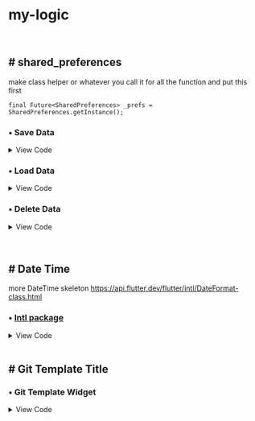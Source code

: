 # my-logic


 <br />

 ## # shared_preferences
 
 make class helper or whatever you call it for all the function and put this first
 
 `final Future<SharedPreferences> _prefs = SharedPreferences.getInstance();`

### 	• Save Data

<details>
 <summary> View Code </summary>
 
```
Future saveData({data}) async {
    final SharedPreferences prefs = await _prefs;
    prefs.setString('save_name / key', jsonEncode(data));
  }
```
 
</details>

### 	• Load Data

<details>
 <summary> View Code </summary>
 
```
Future loadData({singleData, listData}) async {
    final SharedPreferences prefs = await _prefs;
  
<!--  Single Data  -->
  if (prefs.containsKey('save_name / key')) {
      var prefsSingleData = jsonDecode(prefs.getString('save_name / key')!);
      
      singleData(prefsSingleData); // this is callback to update the screen data it cannot be use like singleData = prefsSingleData
    }
  
<!--  List Data  -->
    if (prefs.containsKey('save_name / key')) {
      final prefsData = jsonDecode(prefs.getString('save_name / key')!);
      for (var i = 0; i < prefsData.length; i++) {
        listData.add(prefsData[i]);
      }
    }
  }
```
 
</details>
 
 ### 	• Delete Data

<details>
 <summary> View Code </summary>
 
```
• remove specific key
 prefs.remove('save_name / key');
    
• remove all key
 prefs.clear();
 
but in the end just use saveData again because the key will be overwrite by it
 
```
 
</details>


<br />


 <br />

 ## # Date Time 
 
 more DateTime skeleton https://api.flutter.dev/flutter/intl/DateFormat-class.html

### 	• [Intl package](https://pub.dev/packages/intl)

<details>
 <summary> View Code </summary>
 
```
• to get current date time year
 var currentDate = DateTime.now();
 
• month day(number) / April 21
 String dateTime = DateFormat.MMMMd().format(DateTime.now());
 
• hour / 9:41 AM
 String hourTime = DateFormat.jm().format(DateTime.now());
   
• year / 2022
 String yearTime = DateFormat.y().format(DateTime.now());
 
• month day, year / July 10, 1996 
 String dateTime = DateFormat.yMMMMd().format(DateTime.now());
 
• month day year plus hour / 7/10/1996 5:08 PM 
 String dateTime = DateFormat.yMd().add_jm().format(DateTime.now());    
 
 
```
 
</details>

<br />

 ## # Git Template Title

### 	• Git Template Widget

<details>
 <summary> View Code </summary>
 
```

```
 
</details>

<br />
